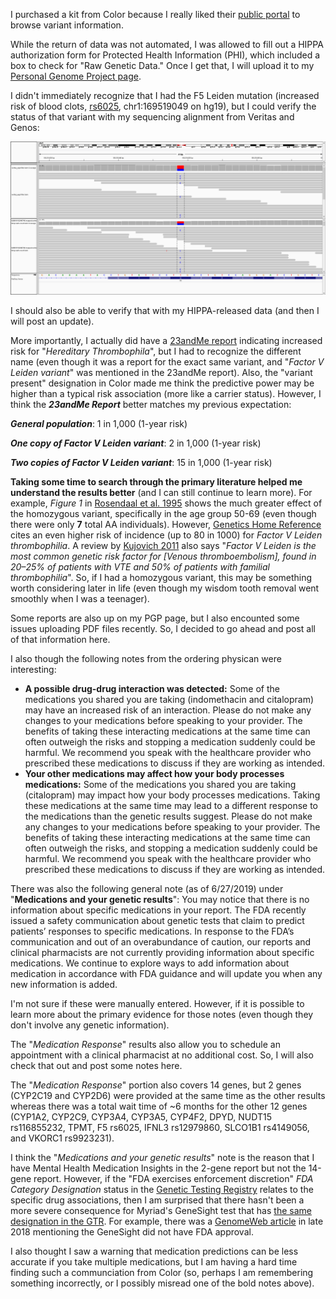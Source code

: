 I purchased a kit from Color because I really liked their [public portal](https://data.color.com/) to browse variant information.

While the return of data was not automated, I was allowed to fill out a HIPPA authorization form for Protected Health Information (PHI), which included a box to check for "Raw Genetic Data."  Once I get that, I will upload it to my [Personal Genome Project page](https://my.pgp-hms.org/profile/hu832966).

I didn't immediately recognize that I had the F5 Leiden mutation (increased risk of blood clots, [rs6025](https://www.ncbi.nlm.nih.gov/snp/rs6025), chr1:169519049 on hg19), but I could verify the status of that variant with my sequencing alignment from Veritas and Genos:

![F5 alignment verification](F5_variant.png "Veritas and Genos F5 verification")

I should also be able to verify that with my HIPPA-released data (and then I will post an update).

More importantly, I actually did have a [23andMe report](https://you.23andme.com/reports/ghr.vte/) indicating increased risk for "*Hereditary Thrombophila*", but I had to recognize the different name (even though it was a report for the exact same variant, and "*Factor V Leiden variant*" was mentioned in the 23andMe report).  Also, the "variant present" designation in Color made me think the predictive power may be higher than a typical risk association (more like a carrier status).  However, I think the ***23andMe Report*** better matches my previous expectation:

***General population***: 1 in 1,000 (1-year risk)

***One copy of Factor V Leiden variant***:	2 in 1,000 (1-year risk)

***Two copies of Factor V Leiden variant***:	15 in 1,000 (1-year risk)

**Taking some time to search through the primary literature helped me understand the results better** (and I can still continue to learn more).  For example, *Figure 1* in [Rosendaal et al. 1995](https://www.ncbi.nlm.nih.gov/pubmed/7888671) shows the much greater effect of the homozygous variant, specifically in the age group 50-69 (even though there were only **7** total AA individuals).  However, [Genetics Home Reference](https://ghr.nlm.nih.gov/condition/factor-v-leiden-thrombophilia) cites an even higher risk of incidence (up to 80 in 1000) for *Factor V Leiden thrombophilia*.  A review by [Kujovich 2011](https://www.ncbi.nlm.nih.gov/pubmed/21116184) also says "*Factor V Leiden is the most common genetic risk factor for [Venous thromboembolism], found in 20–25% of patients with VTE and 50% of patients with familial thrombophilia*".  So, if I had a homozygous variant, this may be something worth considering later in life (even though my wisdom tooth removal went smoothly when I was a teenager).

Some reports are also up on my PGP page, but I also encounted some issues uploading PDF files recently.  So, I decided to go ahead and post all of that information here.

I also though the following notes from the ordering physican were interesting:

- **A possible drug-drug interaction was detected:** Some of the medications you shared you are taking (indomethacin and citalopram) may have an increased risk of an interaction. Please do not make any changes to your medications before speaking to your provider. The benefits of taking these interacting medications at the same time can often outweigh the risks and stopping a medication suddenly could be harmful. We recommend you speak with the healthcare provider who prescribed these medications to discuss if they are working as intended.
- **Your other medications may affect how your body processes medications:** Some of the medications you shared you are taking (citalopram) may impact how your body processes medications. Taking these medications at the same time may lead to a different response to the medications than the genetic results suggest. Please do not make any changes to your medications before speaking to your provider. The benefits of taking these interacting medications at the same time can often outweigh the risks, and stopping a medication suddenly could be harmful. We recommend you speak with the healthcare provider who prescribed these medications to discuss if they are working as intended.

There was also the following general note (as of 6/27/2019) under "**Medications and your genetic results**": You may notice that there is no information about specific medications in your report. The FDA recently issued a safety communication about genetic tests that claim to predict patients’ responses to specific medications. In response to the FDA’s communication and out of an overabundance of caution, our reports and clinical pharmacists are not currently providing information about specific medications. We continue to explore ways to add information about medication in accordance with FDA guidance and will update you when any new information is added.

I'm not sure if these were manually entered.  However, if it is possible to learn more about the primary evidence for those notes (even though they don't involve any genetic information).

The "*Medication Response*" results also allow you to schedule an appointment with a clinical pharmacist at no additional cost.  So, I will also check that out and post some notes here.

The "*Medication Response*" portion also covers 14 genes, but 2 genes (CYP2C19 and CYP2D6) were provided at the same time as the other results whereas there was a total wait time of ~6 months for the other 12 genes (CYP1A2, CYP2C9, CYP3A4, CYP3A5, CYP4F2, DPYD, NUDT15 rs116855232, TPMT, F5 rs6025, IFNL3 rs12979860, SLCO1B1 rs4149056, and VKORC1 rs9923231).

I think the "*Medications and your genetic results*" note is the reason that I have Mental Health Medication Insights in the 2-gene report but not the 14-gene report.  However, if the "FDA exercises enforcement discretion" *FDA Category Designation* status in the [Genetic Testing Registry](https://www.ncbi.nlm.nih.gov/gtr/tests/561719/performance-characteristics/) relates to the specific drug associations, then I am surprised that there hasn't been a more severe consequence for Myriad's GeneSight test that has [the same designation in the GTR](https://www.ncbi.nlm.nih.gov/gtr/tests/508961/performance-characteristics/).  For example, there was a [GenomeWeb article](https://www.genomeweb.com/regulatory-news/fda-tells-patients-docs-take-caution-when-using-unapproved-pgx-tests-make-treatment) in late 2018 mentioning the GeneSight did not have FDA approval.

I also thought I saw a warning that medication predictions can be less accurate if you take multiple medications, but I am having a hard time finding such a communciation from Color (so, perhaps I am remembering something incorrectly, or I possibly misread one of the bold notes above).
